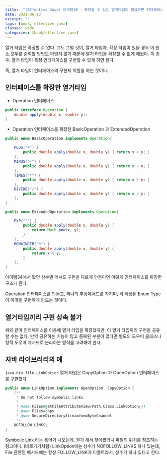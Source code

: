 ```yaml
---
title:  "[Effective Java] 아이템38 - 확장할 수 있는 열거타입이 필요하면 인터페이스를 사용하라"
date: 2021-06-13
excerpt: ""
tags: [book, effective-java]
classes: wide
categories: [book/effective-java]
---
```


열거 타입은 확장할 수 없다. 그도 그럴 것이, 열거 타입과, 확장 타입이 있을 경우 이 원소 모두를 순회할 방법도 마땅치 않기 때문에 열거 타입을 확장할 수 없게 해놨다. 이 경우, 열거 타입이 특정 인터페이스를 구현할 수 있게 하면 된다.

즉, 열거 타입이 인터페이스의 구현체 역할을 하는 것이다.

## 인터페이스를 확장한 열거타입

- Operation 인터페이스

``` java
public interface Operation {
	double apply(double x, double y);
}
```

- Operation 인터페이스를 확장한 BasicOperation 과 ExtendedOperation

``` java
public enum BasicOperation implements Operation{

    PLUS("+") {
        public double apply(double x, double y) { return x + y; }
    },
    MINUS("-") {
        public double apply(double x, double y) { return x - y; }
    },
    TIMES("*") {
        public double apply(double x, double y) { return x * y; }
    },
    DIVIDE("/") {
        public double apply(double x, double y) { return x / y; }
    };
}

public enum ExtendedOperation implements Operation{

    EXP("^") {
        public double apply(double x, double y) {
            return Math.pow(x, y);
        }
    },
    REMAINDER("%") {
        public double apply(double x, double y) {
            return x % y;
        }
    };
}

```

아이템34에서 봤던 상수별 메서드 구현을 다르게 만든다면 이렇게 인터페이스를 확장한 구조가 된다.

Operation 인터페이스를 만들고, 하나의 추상메서드를 가지며, 각 확장된 Enum Type이 이것을 구현하게 만드는 것이다.


## 열거타입끼리 구현 상속 불가

위와 같이 인터페이스를 이용해 열거 타입을 확장했지만, 이 열거 타입끼리 구현을 공유할 수는 없다. 만약 공유하는 기능이 많고 중복된 부분이 많다면 별도의 도우미 클래스나 정적 도우미 메서드로 분리하는 방식을 고려해야 한다.


## 자바 라이브러리의 예

`java.nio.file.LinkOption` 열거 타입은 CopyOption 과 OpenOption 인터페이스를 구현했다.

``` java
public enum LinkOption implements OpenOption, CopyOption {
    /**
     * Do not follow symbolic links.
     *
     * @see Files#getFileAttributeView(Path,Class,LinkOption[])
     * @see Files#copy
     * @see SecureDirectoryStream#newByteChannel
     */
    NOFOLLOW_LINKS;
}
```

Symbolic Link 라는 용어가 나오는데, 뭔가 해서 찾아봤더니 파일의 위치를 참조하는 링크이다. (바로가기처럼) LinkOption에는 상수가 NOFOLLOW_LINKS 하나 있는데, File 관련된 메서드에는 항상 FOLLOW_LINK가 디폴트라서, 상수가 하나 있다고 한다.
